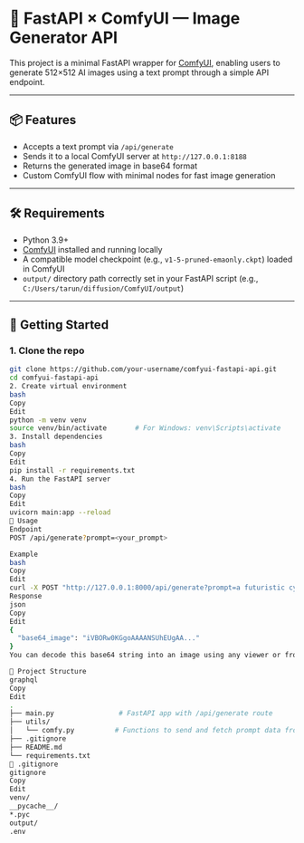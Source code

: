 # 🧠 FastAPI × ComfyUI — Image Generator API

This project is a minimal FastAPI wrapper for [ComfyUI](https://github.com/comfyanonymous/ComfyUI), enabling users to generate 512×512 AI images using a text prompt through a simple API endpoint.

---

## 📦 Features

- Accepts a text prompt via `/api/generate`
- Sends it to a local ComfyUI server at `http://127.0.0.1:8188`
- Returns the generated image in base64 format
- Custom ComfyUI flow with minimal nodes for fast image generation

---

## 🛠️ Requirements

- Python 3.9+
- [ComfyUI](https://github.com/comfyanonymous/ComfyUI) installed and running locally
- A compatible model checkpoint (e.g., `v1-5-pruned-emaonly.ckpt`) loaded in ComfyUI
- `output/` directory path correctly set in your FastAPI script (e.g., `C:/Users/tarun/diffusion/ComfyUI/output`)

---

## 🚀 Getting Started

### 1. Clone the repo

```bash
git clone https://github.com/your-username/comfyui-fastapi-api.git
cd comfyui-fastapi-api
2. Create virtual environment
bash
Copy
Edit
python -m venv venv
source venv/bin/activate       # For Windows: venv\Scripts\activate
3. Install dependencies
bash
Copy
Edit
pip install -r requirements.txt
4. Run the FastAPI server
bash
Copy
Edit
uvicorn main:app --reload
🎯 Usage
Endpoint
POST /api/generate?prompt=<your_prompt>

Example
bash
Copy
Edit
curl -X POST "http://127.0.0.1:8000/api/generate?prompt=a futuristic cyberpunk street with dog"
Response
json
Copy
Edit
{
  "base64_image": "iVBORw0KGgoAAAANSUhEUgAA..."
}
You can decode this base64 string into an image using any viewer or frontend app.

🧠 Project Structure
graphql
Copy
Edit
.
├── main.py                # FastAPI app with /api/generate route
├── utils/
│   └── comfy.py          # Functions to send and fetch prompt data from ComfyUI
├── .gitignore
├── README.md
└── requirements.txt
🧾 .gitignore
gitignore
Copy
Edit
venv/
__pycache__/
*.pyc
output/
.env
